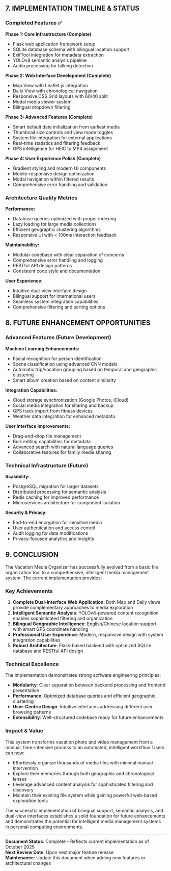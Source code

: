 ## 7. IMPLEMENTATION TIMELINE & STATUS

### **Completed Features** ✅

**Phase 1: Core Infrastructure (Complete)**
- Flask web application framework setup
- SQLite database schema with bilingual location support
- ExifTool integration for metadata extraction
- YOLOv8 semantic analysis pipeline
- Audio processing for talking detection

**Phase 2: Web Interface Development (Complete)**
- Map View with Leaflet.js integration
- Daily View with chronological navigation
- Responsive CSS Grid layouts with 60/40 split
- Modal media viewer system
- Bilingual dropdown filtering

**Phase 3: Advanced Features (Complete)**
- Smart default date initialization from earliest media
- Thumbnail size controls and view mode toggles
- System file integration for external applications
- Real-time statistics and filtering feedback
- GPS intelligence for HEIC to MP4 assignment

**Phase 4: User Experience Polish (Complete)**
- Gradient styling and modern UI components
- Mobile-responsive design optimization
- Modal navigation within filtered results
- Comprehensive error handling and validation

### **Architecture Quality Metrics**

**Performance:**
- Database queries optimized with proper indexing
- Lazy loading for large media collections
- Efficient geographic clustering algorithms
- Responsive UI with < 100ms interaction feedback

**Maintainability:**
- Modular codebase with clear separation of concerns
- Comprehensive error handling and logging
- RESTful API design patterns
- Consistent code style and documentation

**User Experience:**
- Intuitive dual-view interface design
- Bilingual support for international users
- Seamless system integration capabilities
- Comprehensive filtering and sorting options

## 8. FUTURE ENHANCEMENT OPPORTUNITIES

### **Advanced Features (Future Development)**

**Machine Learning Enhancements:**
- Facial recognition for person identification
- Scene classification using advanced CNN models
- Automatic trip/vacation grouping based on temporal and geographic clustering
- Smart album creation based on content similarity

**Integration Capabilities:**
- Cloud storage synchronization (Google Photos, iCloud)
- Social media integration for sharing and backup
- GPS track import from fitness devices
- Weather data integration for enhanced metadata

**User Interface Improvements:**
- Drag-and-drop file management
- Bulk editing capabilities for metadata
- Advanced search with natural language queries
- Collaborative features for family media sharing

### **Technical Infrastructure (Future)**

**Scalability:**
- PostgreSQL migration for larger datasets
- Distributed processing for semantic analysis
- Redis caching for improved performance
- Microservices architecture for component isolation

**Security & Privacy:**
- End-to-end encryption for sensitive media
- User authentication and access control
- Audit logging for data modifications
- Privacy-focused analytics and insights

## 9. CONCLUSION

The Vacation Media Organizer has successfully evolved from a basic file organization tool to a comprehensive, intelligent media management system. The current implementation provides:

### **Key Achievements**

1. **Complete Dual-Interface Web Application**: Both Map and Daily views provide complementary approaches to media exploration
2. **Intelligent Semantic Analysis**: YOLOv8-powered content recognition enables sophisticated filtering and organization
3. **Bilingual Geographic Intelligence**: English/Chinese location support with smart GPS coordinate handling
4. **Professional User Experience**: Modern, responsive design with system integration capabilities
5. **Robust Architecture**: Flask-based backend with optimized SQLite database and RESTful API design

### **Technical Excellence**

The implementation demonstrates strong software engineering principles:
- **Modularity**: Clear separation between backend processing and frontend presentation
- **Performance**: Optimized database queries and efficient geographic clustering
- **User-Centric Design**: Intuitive interfaces addressing different user browsing patterns
- **Extensibility**: Well-structured codebase ready for future enhancements

### **Impact & Value**

This system transforms vacation photo and video management from a manual, time-intensive process to an automated, intelligent workflow. Users can now:
- Effortlessly organize thousands of media files with minimal manual intervention
- Explore their memories through both geographic and chronological lenses
- Leverage advanced content analysis for sophisticated filtering and discovery
- Maintain their existing file system while gaining powerful web-based exploration tools

The successful implementation of bilingual support, semantic analysis, and dual-view interfaces establishes a solid foundation for future enhancements and demonstrates the potential for intelligent media management systems in personal computing environments.

---

**Document Status**: Complete - Reflects current implementation as of October 2025  
**Next Review Date**: Upon next major feature release  
**Maintenance**: Update this document when adding new features or architectural changes